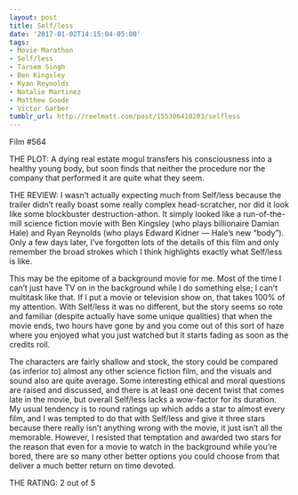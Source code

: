 ```yaml
---
layout: post
title: Self/less
date: '2017-01-02T14:15:04-05:00'
tags:
- Movie Marathon
- Self/less
- Tarsem Singh
- Ben Kingsley
- Ryan Reynolds
- Natalie Martinez
- Matthew Goode
- Victor Garber
tumblr_url: http://reelmatt.com/post/155306410203/selfless
---
```

Film #564

THE PLOT: A dying real estate mogul transfers his consciousness into a healthy young body, but soon finds that neither the procedure nor the company that performed it are quite what they seem.

THE REVIEW: I wasn’t actually expecting much from Self/less because the trailer didn’t really boast some really complex head-scratcher, nor did it look like some blockbuster destruction-athon. It simply looked like a run-of-the-mill science fiction movie with Ben Kingsley (who plays billionaire Damian Hale) and Ryan Reynolds (who plays Edward Kidner — Hale’s new “body”). Only a few days later, I’ve forgotten lots of the details of this film and only remember the broad strokes which I think highlights exactly what Self/less is like.

This may be the epitome of a background movie for me. Most of the time I can’t just have TV on in the background while I do something else; I can’t multitask like that. If I put a movie or television show on, that takes 100% of my attention. With Self/less it was no different, but the story seems so rote and familiar (despite actually have some unique qualities) that when the movie ends, two hours have gone by and you come out of this sort of haze where you enjoyed what you just watched but it starts fading as soon as the credits roll.

The characters are fairly shallow and stock, the story could be compared (as inferior to) almost any other science fiction film, and the visuals and sound also are quite average. Some interesting ethical and moral questions are raised and discussed, and there is at least one decent twist that comes late in the movie, but overall Self/less lacks a wow-factor for its duration. My usual tendency is to round ratings up which adds a star to almost every film, and I was tempted to do that with Self/less and give it three stars because there really isn’t anything wrong with the movie, it just isn’t all the memorable. However, I resisted that temptation and awarded two stars for the reason that even for a movie to watch in the background while you’re bored, there are so many other better options you could choose from that deliver a much better return on time devoted.

THE RATING: 2 out of 5
